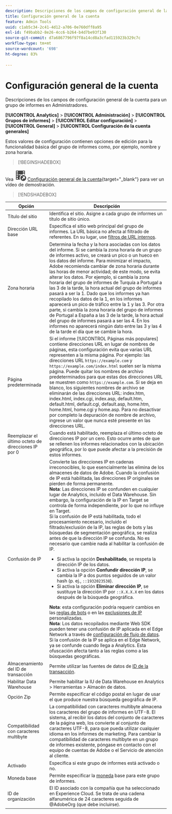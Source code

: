 ```yaml
---
description: Descripciones de los campos de configuración general de la cuenta para grupos de informes en Administradores.
title: Configuración general de la cuenta
feature: Admin Tools
uuid: c1ab5c34-2c41-4d12-a706-0e760dff8a95
exl-id: f49babb2-8e26-4cc6-b264-b4d7be93f130
source-git-commit: d7a6867796f97f8a14cd8a3cfad115923b329c7c
workflow-type: tm+mt
source-wordcount: '698'
ht-degree: 83%

---
```


# Configuración general de la cuenta

Descripciones de los campos de configuración general de la cuenta para un grupo de informes en Administradores.

**[!UICONTROL Analytics]** > **[!UICONTROL Administración]** > **[!UICONTROL Grupos de informes]** > **[!UICONTROL Editar configuración]** > **[!UICONTROL General]** > **[!UICONTROL Configuración de la cuenta generales]**

Estos valores de configuración contienen opciones de edición para la funcionalidad básica del grupo de informes como, por ejemplo, nombre y zona horaria.


>[!BEGINSHADEBOX]

Vea ![VideoCheckedOut](/help/assets/icons/VideoCheckedOut.svg) [Configuración general de la cuenta](https://video.tv.adobe.com/v/3411505/?quality=12&learn=on&captions=spa){target="_blank"} para ver un vídeo de demostración.

>[!ENDSHADEBOX]

| Opción | Descripción |
|--- |--- |
| Título del sitio | Identifica el sitio. Asigne a cada grupo de informes un título de sitio único. |
| Dirección URL base | Especifica el sitio web principal del grupo de informes. La URL básica no afecta al filtrado de referentes. En su lugar, use [filtros de URL internos](/help/admin/admin/c-manage-report-suites/c-edit-report-suites/general/internal-url-filter-admin.md). |
| Zona horaria | Determina la fecha y la hora asociadas con los datos del informe.  Si se cambia la zona horaria de un grupo de informes activo, se creará un pico o un hueco en los datos del informe. Para minimizar el impacto, Adobe recomienda cambiar de zona horaria durante las horas de menor actividad; de este modo, se evita alterar los datos.  Por ejemplo, si cambia la zona horaria del grupo de informes de Turquía a Portugal a las 3 de la tarde, la hora actual del grupo de informes pasará a ser la 1. Dado que los informes ya han recopilado los datos de la 1, en los informes aparecerá un pico de tráfico entre la 1 y las 3.  Por otra parte, si cambia la zona horaria del grupo de informes de Portugal a España a las 3 de la tarde, la hora actual del grupo de informes pasará a ser las 4. En los informes no aparecerá ningún dato entre las 3 y las 4 de la tarde el día que se cambie la hora. |
| Página predeterminada | Si el informe [!UICONTROL Páginas más populares] contiene direcciones URL en lugar de nombres de páginas, esta configuración evita que varias URL representen a la misma página. Por ejemplo: las direcciones URL `https://example.com` y `https://example.com/index.html` suelen ser la misma página. Puede quitar los nombres de archivo predeterminados para que estas dos direcciones URL se muestren como `https://example.com`.  Si se deja en blanco, los siguientes nombres de archivo se eliminarán de las direcciones URL: index.htm, index.html, index.cgi, index.asp, default.htm, default.html, default.cgi, default.asp, home.htm, home.html, home.cgi y home.asp.  Para no desactivar por completo la depuración de nombre de archivo, ingrese un valor que nunca esté presente en las direcciones URL. |
| Reemplazar el último octeto de direcciones IP por 0 | Cuando está habilitado, reemplaza el último octeto de direcciones IP por un cero. Esto ocurre antes de que se rellenen los informes relacionados con la ubicación geográfica, por lo que puede afectar a la precisión de estos informes. |
| Confusión de IP | Convierte las direcciones IP en cadenas irreconocibles, lo que esencialmente las elimina de los almacenes de datos de Adobe. Cuando la confusión de IP está habilitada, las direcciones IP originales se pierden de forma permanente. <br> **Nota**: Las direcciones IP se confunden en cualquier lugar de Analytics, incluido el Data Warehouse. Sin embargo, la configuración de la IP en Target se controla de forma independiente, por lo que no influye en Target.<br> Si la confusión de IP está habilitada, todo el procesamiento necesario, incluido el filtrado/exclusión de la IP, las reglas de bots y las búsquedas de segmentación geográfica, se realiza antes de que la dirección IP se confunda. No es necesario que cambie nada al habilitar la confusión de IP.<ul><li>Si activa la opción **Deshabilitado**, se respeta la dirección IP de los datos.</li><li>Si activa la opción **Confundir dirección IP**, se cambia la IP a dos puntos seguidos de un valor hash (p. ej., `::1932023538`).</li><li>Si activa la opción **Eliminar dirección IP**, se sustituye la dirección IP por `::X.X.X.X` en los datos después de la búsqueda geográfica.</li></ul>**Nota**: esta configuración podría requerir cambios en las [reglas de bots](/help/admin/admin/c-manage-report-suites/c-edit-report-suites/general/bot-removal/bot-rules.md) o en las [exclusiones de IP](/help/admin/admin/exclude-ip.md) personalizadas.<br> **Nota**: Los datos recopilados mediante Web SDK pueden tener una confusión de IP aplicada en el Edge Network a través de [configuración de flujo de datos](https://experienceleague.adobe.com/docs/experience-platform/datastreams/configure.html?lang=es#@advanced-options). Si la confusión de la IP se aplica en el Edge Network, ya se confunde cuando llega a Analytics. Esta ofuscación afecta tanto a las reglas como a las búsquedas geográficas. |
| Almacenamiento del ID de transacción | Permite utilizar las fuentes de datos de [ID de la transacción](/help/import/data-sources/transactionid.md). |
| Habilitar Data Warehouse | Permite habilitar la IU de Data Warehouse en Analytics > Herramientas > Almacén de datos. |
| Opción Zip | Permite especificar el código postal en lugar de usar el que produce nuestra búsqueda geográfica de IP. |
| Compatibilidad con caracteres multibyte | La compatibilidad con caracteres multibyte almacena los caracteres del grupo de informes en UTF-8. El sistema, al recibir los datos del conjunto de caracteres de la página web, los convierte al conjunto de caracteres UTF-8, para que pueda utilizar cualquier idioma en los informes de marketing. Para cambiar la compatibilidad de caracteres multibyte en un grupo de informes existente, póngase en contacto con el equipo de cuentas de Adobe o el Servicio de atención al cliente. |
| Activado | Especifica si este grupo de informes está activado o no. |
| Moneda base | Permite especificar la [moneda](https://experienceleague.adobe.com/docs/analytics/implementation/vars/config-vars/currencycode.html?lang=es) base para este grupo de informes. |
| ID de organización | El ID asociado con la compañía que ha seleccionado en Experience Cloud. Se trata de una cadena alfanumérica de 24 caracteres seguida de @AdobeOrg (que debe incluirse). |
